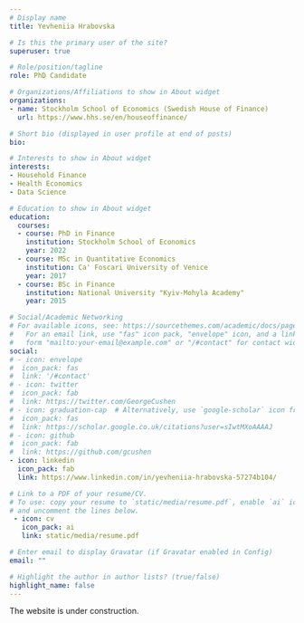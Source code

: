 ```yaml
---
# Display name
title: Yevheniia Hrabovska

# Is this the primary user of the site?
superuser: true

# Role/position/tagline
role: PhD Candidate

# Organizations/Affiliations to show in About widget
organizations:
- name: Stockholm School of Economics (Swedish House of Finance)
  url: https://www.hhs.se/en/houseoffinance/

# Short bio (displayed in user profile at end of posts)
bio: 

# Interests to show in About widget
interests:
- Household Finance
- Health Economics
- Data Science

# Education to show in About widget
education:
  courses:
  - course: PhD in Finance
    institution: Stockholm School of Economics
    year: 2022
  - course: MSc in Quantitative Economics
    institution: Ca' Foscari University of Venice
    year: 2017
  - course: BSc in Finance
    institution: National University "Kyiv-Mohyla Academy"
    year: 2015

# Social/Academic Networking
# For available icons, see: https://sourcethemes.com/academic/docs/page-builder/#icons
#   For an email link, use "fas" icon pack, "envelope" icon, and a link in the
#   form "mailto:your-email@example.com" or "/#contact" for contact widget.
social:
# - icon: envelope
#  icon_pack: fas
#  link: '/#contact'
# - icon: twitter
#  icon_pack: fab
#  link: https://twitter.com/GeorgeCushen
# - icon: graduation-cap  # Alternatively, use `google-scholar` icon from `ai` icon pack
#  icon_pack: fas
#  link: https://scholar.google.co.uk/citations?user=sIwtMXoAAAAJ
# - icon: github
#  icon_pack: fab
#  link: https://github.com/gcushen
- icon: linkedin
  icon_pack: fab
  link: https://www.linkedin.com/in/yevheniia-hrabovska-57274b104/

# Link to a PDF of your resume/CV.
# To use: copy your resume to `static/media/resume.pdf`, enable `ai` icons in `params.toml`, 
# and uncomment the lines below.
 - icon: cv
   icon_pack: ai
   link: static/media/resume.pdf

# Enter email to display Gravatar (if Gravatar enabled in Config)
email: ""

# Highlight the author in author lists? (true/false)
highlight_name: false
---
```


The website is under construction.

 

